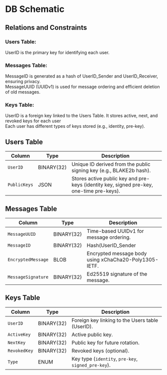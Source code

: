 # DB Schematic

## Relations and Constraints

### Users Table:
UserID is the primary key for identifying each user.  
### Messages Table:  
MessageID is generated as a hash of UserID_Sender and UserID_Receiver, ensuring privacy.  
MessageUUID (UUIDv1) is used for message ordering and efficient deletion of old messages.  
### Keys Table:  
UserID is a foreign key linked to the Users Table. It stores active, next, and revoked keys for each user  
Each user has different types of keys stored (e.g., identity, pre-key).  

## Users Table

| Column       | Type       | Description                                                 |
|--------------|------------|-------------------------------------------------------------|
| `UserID`     | BINARY(32) | Unique ID derived from the public signing key (e.g., BLAKE2b hash). |
| `PublicKeys` | JSON       | Stores active public key and pre-keys (identity key, signed pre-key, one-time pre-keys). |

## Messages Table

| Column             | Type        | Description                                              |
|--------------------|-------------|----------------------------------------------------------|
| `MessageUUID`      | BINARY(32)  | Time-based UUIDv1 for message ordering.                  |
| `MessageID`        | BINARY(32)  | Hash(UserID_Sender || UserID_Receiver).                  |
| `EncryptedMessage` | BLOB        | Encrypted message body using xChaCha20-Poly1305-IETF.    |
| `MessageSignature` | BINARY(32)  | Ed25519 signature of the message.                        |

## Keys Table

| Column       | Type       | Description                                    |
|--------------|------------|------------------------------------------------|
| `UserID`     | BINARY(32) | Foreign key linking to the Users table (UserID).|
| `ActiveKey`  | BINARY(32)       | Active public key.                             |
| `NextKey`    | BINARY(32)       | Public key for future rotation.                 |
| `RevokedKey` | BINARY(32)       | Revoked keys (optional).                       |
| `Type`       | ENUM       | Key type (`identity`, `pre-key`, `signed_pre-key`). |
